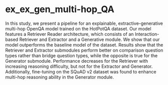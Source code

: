 # ex_ex_gen_multi-hop_QA


In this study, we present a pipeline for an
explainable, extractive-generative multi-hop
OpenQA model trained on the HotPotQA
dataset. Our model features a Retriever Reader architecture, which consists of an
Interaction-based Retriever and Extractor and
a Generative module. We show that our model
outperforms the baseline model of the dataset.
Results show that the Retriever and Extractor submodules perform better on comparison question types rather than bridge question
types, while the opposite is true for the Generator submodule. Performance decreases for
the Retriever with increasing reasoning difficulty, but not for the Extractor and Generator.
Additionally, fine-tuning on the SQuAD v2
dataset was found to enhance multi-hop reasoning ability in the Generator module.
